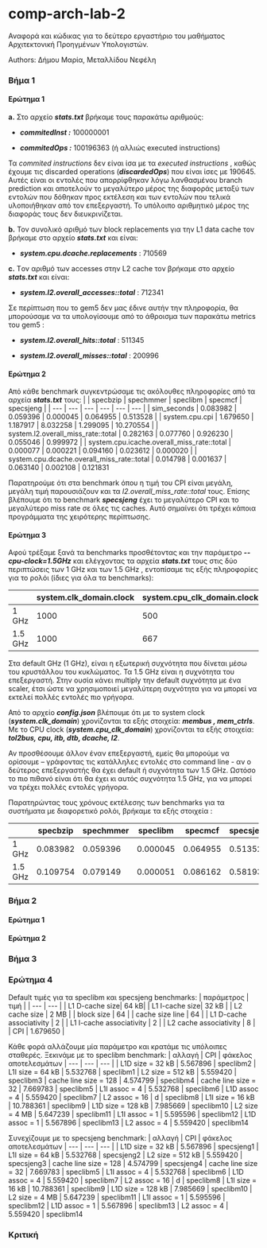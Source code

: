 

# comp-arch-lab-2
Αναφορά και κώδικας για το δεύτερο εργαστήριο του μαθήματος Αρχιτεκτονική Προηγμένων Υπολογιστών.

Authors: Δήμου Μαρία, Μεταλλίδου Νεφέλη

### Βήμα 1

#### Ερώτημα 1

**a.** Στο αρχείο **_stats.txt_**  βρήκαμε τους παρακάτω αριθμούς:

- **_commitedInst :_** 100000001

- **_commitedOps :_** 100196363  (ή αλλιώς executed instructions)

Τα _commited instructions_  δεν είναι ίσα με τα _executed instructions_ , καθώς έχουμε τις discarded operations (**_discardedOps_**) που είναι ίσες με 190645. Αυτές είναι οι εντολές που απορρίφθηκαν λόγω λανθασμένου branch prediction και αποτελούν το μεγαλύτερο μέρος της διαφοράς μεταξύ των εντολών που δόθηκαν προς εκτέλεση και των εντολών που τελικά υλοποιήθηκαν από τον επεξεργαστή. Το υπόλοιπο αριθμητικό μέρος της διαφοράς τους δεν διευκρινίζεται.

**b.** Τον συνολικό αριθμό των block replacements  για την L1 data cache τον βρήκαμε στο αρχείο **_stats.txt_**  και είναι:

- **_system.cpu.dcache.replacements_** : 710569

**c.** Tον αριθμό των accesses στην L2 cache τον βρήκαμε στο αρχείο **_stats.txt_**  και είναι:

- **_system.l2.overall_accesses::total_** : 712341

Σε περίπτωση που το gem5 δεν μας έδινε αυτήν την πληροφορία, θα μπορούσαμε να τα υπολογίσουμε από το άθροισμα των παρακάτω metrics του gem5 :

- **_system.l2.overall_hits::total_** : 511345

- **_system.l2.overall_misses::total_** : 200996

#### Ερώτημα 2
Από κάθε benchmark συγκεντρώσαμε τις ακόλουθες πληροφορίες από τα αρχεία **_stats.txt_**  τους:
|  | specbzip | spechmmer | speclibm | specmcf | specsjeng |
| --- | --- | --- | --- | --- | --- |
| sim_seconds | 0.083982 | 0.059396 | 0.000045 | 0.064955 | 0.513528 | 
| system.cpu.cpi | 1.679650 | 1.187917 | 8.032258 | 1.299095 |  10.270554 |
| system.l2.overall_miss_rate::total | 0.282163 | 0.077760 | 0.926230 | 0.055046 | 0.999972 |
| system.cpu.icache.overall_miss_rate::total | 0.000077 | 0.000221 | 0.094160 | 0.023612 |  0.000020 |
| system.cpu.dcache.overall_miss_rate::total | 0.014798 | 0.001637 | 0.063140 |  0.002108 | 0.121831

Παρατηρούμε ότι στα benchmark  όπου η τιμή του CPI είναι μεγάλη, μεγάλη τιμή παρουσιάζουν και τα _l2.overall_miss_rate::total_  τους.  Επίσης βλέπουμε ότι το benchmark **_specsjeng_** έχει το μεγαλύτερο CPI και το μεγαλύτερο miss rate σε όλες τις caches. Αυτό σημαίνει ότι τρέχει κάποια προγράμματα της χειρότερης περίπτωσης.

#### Ερώτημα 3
Αφού τρέξαμε ξανά τα benchmarks προσθέτοντας και την παράμετρο  **_--cpu-clock=1.5GHz_**  και ελέγχοντας τα αρχεία **_stats.txt_**  τους στις δύο περιπτώσεις των 1 GHz και των 1.5 GHz , εντοπίσαμε τις εξής πληροφορίες για το ρολόι (ίδιες για όλα τα benchmarks):

|  | system.clk_domain.clock | system.cpu_clk_domain.clock |
| --- | --- | --- |
| 1 GHz | 1000 | 500 |
| 1.5 GHz | 1000 | 667 |

Στα default GHz (1 GHz), είναι η εξωτερική συχνότητα που δίνεται μέσω του κρυστάλλου του κυκλώματος. Τα 1.5 GHz είναι η συχνότητα του επεξεργαστή. Στην ουσία κάνει multiply την default συχνότητα με ένα scaler, έτσι ώστε να χρησιμοποιεί μεγαλύτερη συχνότητα για να μπορεί να εκτελεί πολλές εντολές πιο γρήγορα.

Από το αρχείο **_config.json_** βλέπουμε ότι με το system clock (**_system.clk_domain_**)  χρονίζονται τα εξής στοιχεία: **_membus , mem_ctrls_**.
Με το CPU clock (**_system.cpu_clk_domain_**) χρονίζονται τα εξής στοιχεία: 
**_tol2bus, cpu, itb, dtb, dcache, l2_**.

Αν προσθέσουμε άλλον έναν επεξεργαστή, εμείς θα μπορούμε να ορίσουμε – γράφοντας τις κατάλληλες εντολές στο command line - αν ο δεύτερος επεξεργαστής θα έχει default  ή συχνότητα των 1.5 GHz. Ωστόσο το πιο πιθανό είναι ότι θα έχει κι αυτός συχνότητα 1.5 GHz, για να μπορεί να τρέχει πολλές εντολές γρήγορα.	

Παρατηρώντας τους χρόνους εκτέλεσης των benchmarks για τα συστήματα με διαφορετικό ρολόι, βρήκαμε τα εξής στοιχεία :

| | specbzip | spechmmer | speclibm | specmcf | specsjeng |
| --- | --- | --- | --- | --- | --- |
| 1 GHz |0.083982 | 0.059396 | 0.000045 | 0.064955 | 0.513528 |
| 1.5 GHz | 0.109754 | 0.079149 | 0.000051 | 0.086162 | 0.581937

### Βήμα 2
#### Ερώτημα 1
#### Ερώτημα 2

### Βήμα 3


### Ερώτημα 4

Default τιμές για τα speclibm και specsjeng benchmarks:
| παράμετρος |  τιμή |
| --- | --- | 
| L1 D-cache size| 64 kB|
| L1 I-cache size| 32 kB |
| L2 cache size | 2 MB | 
| block size | 64 | 
| cache size line | 64 | 
| L1 D-cache associativity | 2 | 
| L1 I-cache associativity | 2 | 
| L2 cache associativity | 8 | 
| CPI | 1.679650 |

Κάθε φορά αλλάζουμε μία παράμετρο και κρατάμε τις υπόλοιπες σταθερές.
Ξεκινάμε με το speclibm benchmark:
| αλλαγή | CPI | φάκελος αποτελεσμάτων
| --- | --- | --- |
| L1D size = 32 kB | 5.567896 | speclibm2
| L1I size = 64 kB | 5.532768 | speclibm1
| L2 size = 512 kB | 5.559420 | speclibm3
| cache line size = 128 | 4.574799 | speclibm4
| cache line size = 32 | 7.669783 | speclibm5
| L1I assoc = 4 | 5.532768 | speclibm6
| L1D assoc = 4 | 5.559420 | speclibm7
| L2 assoc = 16 | d | speclibm8
| L1I size = 16 kB | 10.788361 | speclibm9
| L1D size = 128 kB | 7.985669 | speclibm10
| L2 size = 4 MB | 5.647239 | speclibm11
| L1I assoc = 1 | 5.595596 | speclibm12
| L1D assoc = 1 | 5.567896 | speclibm13
| L2 assoc = 4 | 5.559420 | speclibm14

Συνεχίζουμε με το specsjeng benchmark:
| αλλαγή | CPI | φάκελος αποτελεσμάτων
| --- | --- | --- |
| L1D size = 32 kB | 5.567896 | specsjeng1
| L1I size = 64 kB | 5.532768 | specsjeng2
| L2 size = 512 kB | 5.559420 | specsjeng3
| cache line size = 128 | 4.574799 | specsjeng4
| cache line size = 32 | 7.669783 | speclibm5
| L1I assoc = 4 | 5.532768 | speclibm6
| L1D assoc = 4 | 5.559420 | speclibm7
| L2 assoc = 16 | d | speclibm8
| L1I size = 16 kB | 10.788361 | speclibm9
| L1D size = 128 kB | 7.985669 | speclibm10
| L2 size = 4 MB | 5.647239 | speclibm11
| L1I assoc = 1 | 5.595596 | speclibm12
| L1D assoc = 1 | 5.567896 | speclibm13
| L2 assoc = 4 | 5.559420 | speclibm14






### Κριτική




